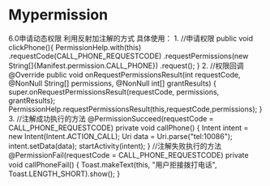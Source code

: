 # Mypermission
6.0申请动态权限
利用反射加注解的方式
具体使用：
1.
  //申请权限
  public void clickPhone(){
        PermissionHelp.with(this)
                .requestCode(CALL_PHONE_REQUESTCODE)
                .requestPermissions(new String[]{Manifest.permission.CALL_PHONE})
                .request();
    }
2.
  //权限回调
  @Override
    public void onRequestPermissionsResult(int requestCode, @NonNull String[] permissions, @NonNull int[] grantResults) {
        super.onRequestPermissionsResult(requestCode, permissions, grantResults);
        PermissionHelp.requestPermissionsResult(this,requestCode,permissions);
    }
3.
   //注解成功执行的方法
   @PermissionSucceed(requestCode = CALL_PHONE_REQUESTCODE)
    private void callPhone() {
        Intent intent = new Intent(Intent.ACTION_CALL);
        Uri data = Uri.parse("tel:10086");
        intent.setData(data);
        startActivity(intent);
    }
   //注解失败执行的方法
    @PermissionFail(requestCode = CALL_PHONE_REQUESTCODE)
    private void callPhoneFail() {
        Toast.makeText(this, "用户拒接拨打电话", Toast.LENGTH_SHORT).show();
    }
